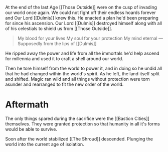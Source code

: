 At the end of the last Age [[Those Outside]] were on the cusp of invading our world once again. We could not fight off their endless hoards forever and Our Lord [[Dulmis]] knew this. He enacted a plan he'd been preparing for since his ascension. Our Lord [[Dulmis]] destroyed himself along with all of his celestials to shield us from [[Those Outside]].
 
> My blood for your lives
> My soul for your protection
> My mind eternal
> — Supposedly from the lips of [[Dulmis]]
 
He ripped away the power and life from all the immortals he'd help ascend for millennia and used it to craft a shell around our world.

Then he tore himself from the world to power it, and in doing so he undid all that he had changed within the world's spirit. As he left, the land itself split and shifted. Magic ran wild and all things without protection were torn asunder and rearranged to fit the new order of the world.
# Aftermath

The only things spared during the sacrifice were the [[Bastion Cities]] themselves. They were granted protection so that humanity in all it's forms would be able to survive.

Soon after the world stabilized [[The Shroud]] descended. Plunging the world into the current age of isolation.
